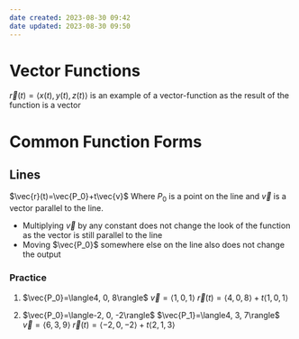 ```yaml
---
date created: 2023-08-30 09:42
date updated: 2023-08-30 09:50
---
```


# Vector Functions

$\vec{r}(t)=\langle x(t), y(t), z(t)\rangle$ is an example of a vector-function as the result of the function is a vector

# Common Function Forms

## Lines

$\vec{r}(t)=\vec{P_0}+t\vec{v}$
Where $P_0$ is a point on the line and $\vec{v}$ is a vector parallel to the line.
- Multiplying $\vec{v}$ by any constant does not change the look of the function as the vector is still parallel to the line
- Moving $\vec{P_0}$ somewhere else on the line also does not change the output

### Practice

1. $\vec{P_0}=\langle4, 0, 8\rangle$
   $\vec{v}=\langle1, 0, 1\rangle$
   $\vec{r}(t)=\langle4, 0, 8\rangle + t\langle1, 0, 1\rangle$

2. $\vec{P_0}=\langle-2, 0, -2\rangle$
   $\vec{P_1}=\langle4, 3, 7\rangle$
   $\vec{v}=\langle6, 3, 9\rangle$
   $\vec{r}(t)=\langle-2, 0, -2\rangle + t\langle2,1,3\rangle$

##